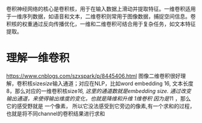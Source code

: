 卷积神经网络的核心是卷积核，用于在输入数据上滑动并提取特征。一维卷积适用于一维序列数据，如语音和文本，二维卷积则常用于图像数据，捕捉空间信息。卷积核的权重通过反向传播优化，一维和二维卷积可结合用于复杂任务，如文本特征提取。
# 理解一维卷积
https://www.cnblogs.com/szxspark/p/8445406.html
图像二维卷积很好理解，卷积核size*size*输入通道；对应在NLP，比如word embedding 16, 文本长度8，那么对应的一维卷积核size*16, 这里的通道数就是embedding size.
通过改变输出通道，来使得输出维度的变化，也就是降维和升维
1维卷积 因为是1*1 ，那么它的感受野就是 一个像素， 所以它没法感受到它旁边的像素,有一个求和的过程，也就是将不同channel的卷积结果进行求和


